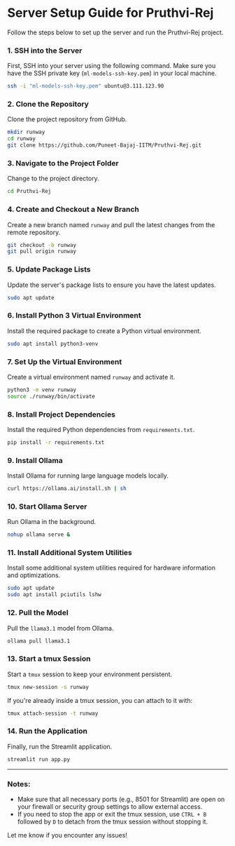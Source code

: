 

# Server Setup Guide for Pruthvi-Rej

Follow the steps below to set up the server and run the Pruthvi-Rej project.

### 1. **SSH into the Server**
First, SSH into your server using the following command. Make sure you have the SSH private key (`ml-models-ssh-key.pem`) in your local machine.

```bash
ssh -i "ml-models-ssh-key.pem" ubuntu@3.111.123.90
```

### 2. **Clone the Repository**
Clone the project repository from GitHub.

```bash
mkdir runway
cd runway
git clone https://github.com/Puneet-Bajaj-IITM/Pruthvi-Rej.git
```

### 3. **Navigate to the Project Folder**
Change to the project directory.

```bash
cd Pruthvi-Rej
```

### 4. **Create and Checkout a New Branch**
Create a new branch named `runway` and pull the latest changes from the remote repository.

```bash
git checkout -b runway
git pull origin runway
```

### 5. **Update Package Lists**
Update the server's package lists to ensure you have the latest updates.

```bash
sudo apt update
```

### 6. **Install Python 3 Virtual Environment**
Install the required package to create a Python virtual environment.

```bash
sudo apt install python3-venv
```

### 7. **Set Up the Virtual Environment**
Create a virtual environment named `runway` and activate it.

```bash
python3 -m venv runway
source ./runway/bin/activate
```

### 8. **Install Project Dependencies**
Install the required Python dependencies from `requirements.txt`.

```bash
pip install -r requirements.txt
```

### 9. **Install Ollama**
Install Ollama for running large language models locally.

```bash
curl https://ollama.ai/install.sh | sh
```

### 10. **Start Ollama Server**
Run Ollama in the background.

```bash
nohup ollama serve &
```

### 11. **Install Additional System Utilities**
Install some additional system utilities required for hardware information and optimizations.

```bash
sudo apt update
sudo apt install pciutils lshw
```

### 12. **Pull the Model**
Pull the `llama3.1` model from Ollama.

```bash
ollama pull llama3.1
```

### 13. **Start a tmux Session**
Start a `tmux` session to keep your environment persistent.

```bash
tmux new-session -s runway
```

If you're already inside a tmux session, you can attach to it with:

```bash
tmux attach-session -t runway
```

### 14. **Run the Application**
Finally, run the Streamlit application.

```bash
streamlit run app.py
```

---

### Notes:
- Make sure that all necessary ports (e.g., 8501 for Streamlit) are open on your firewall or security group settings to allow external access.
- If you need to stop the app or exit the tmux session, use `CTRL + B` followed by `D` to detach from the tmux session without stopping it.

Let me know if you encounter any issues!
